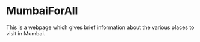 # MumbaiForAll
This is a webpage which gives brief information about the various places to visit in Mumbai.
